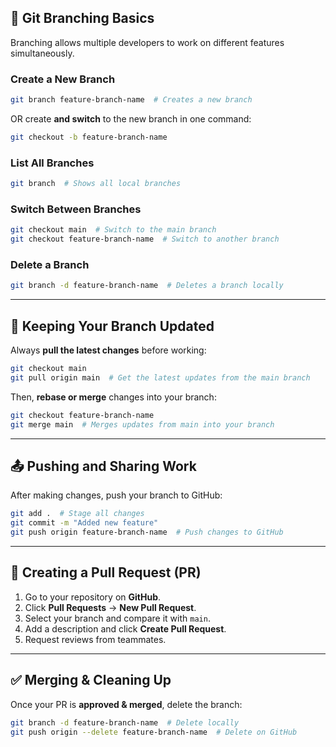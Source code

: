 ## 📌 Git Branching Basics
Branching allows multiple developers to work on different features simultaneously.

### **Create a New Branch**
```bash
git branch feature-branch-name  # Creates a new branch
```

OR create **and switch** to the new branch in one command:
```bash
git checkout -b feature-branch-name
```

### **List All Branches**
```bash
git branch  # Shows all local branches
```

### **Switch Between Branches**
```bash
git checkout main  # Switch to the main branch
git checkout feature-branch-name  # Switch to another branch
```

### **Delete a Branch**
```bash
git branch -d feature-branch-name  # Deletes a branch locally
```

---

## 🔄 Keeping Your Branch Updated
Always **pull the latest changes** before working:
```bash
git checkout main
git pull origin main  # Get the latest updates from the main branch
```

Then, **rebase or merge** changes into your branch:
```bash
git checkout feature-branch-name
git merge main  # Merges updates from main into your branch
```

---

## 📤 Pushing and Sharing Work
After making changes, push your branch to GitHub:
```bash
git add .  # Stage all changes
git commit -m "Added new feature"
git push origin feature-branch-name  # Push changes to GitHub
```

---

## 🔀 Creating a Pull Request (PR)
1. Go to your repository on **GitHub**.
2. Click **Pull Requests** → **New Pull Request**.
3. Select your branch and compare it with `main`.
4. Add a description and click **Create Pull Request**.
5. Request reviews from teammates.

---

## ✅ Merging & Cleaning Up
Once your PR is **approved & merged**, delete the branch:
```bash
git branch -d feature-branch-name  # Delete locally
git push origin --delete feature-branch-name  # Delete on GitHub
```





